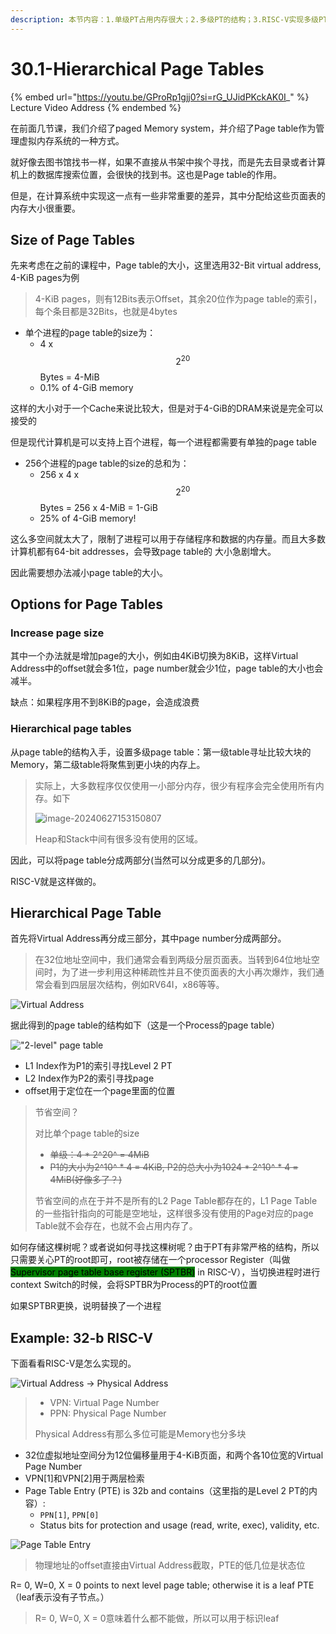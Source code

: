 ```yaml
---
description: 本节内容：1.单级PT占用内存很大；2.多级PT的结构；3.RISC-V实现多级PT；
---
```


# 30.1-Hierarchical Page Tables

{% embed url="https://youtu.be/GProRp1gjj0?si=rG_UJidPKckAK0I_" %}
Lecture Video Address
{% endembed %}

在前面几节课，我们介绍了paged Memory system，并介绍了Page table作为管理虚拟内存系统的一种方式。

就好像去图书馆找书一样，如果不直接从书架中挨个寻找，而是先去目录或者计算机上的数据库搜索位置，会很快的找到书。这也是Page table的作用。

但是，在计算系统中实现这一点有一些非常重要的差异，其中分配给这些页面表的内存大小很重要。

## Size of Page Tables

先来考虑在之前的课程中，Page table的大小，这里选用32-Bit virtual address, 4-KiB pages为例

> 4-KiB pages，则有12Bits表示Offset，其余20位作为page table的索引，每个条目都是32Bits，也就是4bytes

* 单个进程的page table的size为：
  * 4 x $$2^{20}$$ Bytes = 4-MiB
  * 0.1% of 4-GiB memory

这样的大小对于一个Cache来说比较大，但是对于4-GiB的DRAM来说是完全可以接受的

但是现代计算机是可以支持上百个进程，每一个进程都需要有单独的page table

* 256个进程的page table的size的总和为：
  * 256 x 4 x $$2^{20}$$ Bytes = 256 x 4-MiB = 1-GiB
  * 25% of 4-GiB memory!

这么多空间就太大了，限制了进程可以用于存储程序和数据的内存量。而且大多数计算机都有64-bit addresses，会导致page table的 大小急剧增大。

因此需要想办法减小page table的大小。

## Options for Page Tables

### Increase page size

其中一个办法就是增加page的大小，例如由4KiB切换为8KiB，这样Virtual Address中的offset就会多1位，page number就会少1位，page table的大小也会减半。

缺点：如果程序用不到8KiB的page，会造成浪费

### Hierarchical page tables

从page table的结构入手，设置多级page table：第一级table寻址比较大块的Memory，第二级table将聚焦到更小块的内存上。

> 实际上，大多数程序仅仅使用一小部分内存，很少有程序会完全使用所有内存。如下
>
> <img src=".image/image-20240627153150807.png" alt="image-20240627153150807" data-size="original">
>
> Heap和Stack中间有很多没有使用的区域。

因此，可以将page table分成两部分(当然可以分成更多的几部分)。

RISC-V就是这样做的。

## Hierarchical Page Table

首先将Virtual Address再分成三部分，其中page number分成两部分。

> 在32位地址空间中，我们通常会看到两级分层页面表。当转到64位地址空间时，为了进一步利用这种稀疏性并且不使页面表的大小再次爆炸，我们通常会看到四层层次结构，例如RV64I，x86等等。

![Virtual Address](.image/image-20240627193026560.png)

据此得到的page table的结构如下（这是一个Process的page table）

!["2-level" page table](.image/image-20240627193146422.png)

* L1 Index作为P1的索引寻找Level 2 PT
* L2 Index作为P2的索引寻找page
* offset用于定位在一个page里面的位置

> 节省空间？
>
> 对比单个page table的size
>
> * ~~单级：4 \* 2^20^ = 4MiB~~
> * ~~P1的大小为2^10^ \* 4 = 4KiB, P2的总大小为1024 \* 2^10^ \* 4 = 4MiB(好像多了？)~~
>
> 节省空间的点在于并不是所有的L2 Page Table都存在的，L1 Page Table的一些指针指向的可能是空地址，这样很多没有使用的Page对应的page Table就不会存在，也就不会占用内存了。

如何存储这棵树呢？或者说如何寻找这棵树呢？由于PT有非常严格的结构，所以只需要关心PT的root即可，root被存储在一个processor Register（叫做<mark style="background-color:green;">Supervisor page table base register (SPTBR)</mark> in RISC-V），当切换进程时进行context Switch的时候，会将SPTBR为Process的PT的root位置

如果SPTBR更换，说明替换了一个进程

## Example: 32-b RISC-V

下面看看RISC-V是怎么实现的。

![Virtual Address → Physical Address](.image/image-20240627153310601.png)

> * VPN: Virtual Page Number
> * PPN: Physical Page Number
>
> Physical Address有那么多位可能是Memory也分多块

* 32位虚拟地址空间分为12位偏移量用于4-KiB页面，和两个各10位宽的Virtual Page Number
* VPN\[1]和VPN\[2]用于两层检索
* Page Table Entry (PTE) is 32b and contains（这里指的是Level 2 PT的内容）:
  * `PPN[1]`, `PPN[0]`
  * Status bits for protection and usage (read, write, exec), validity, etc.

![Page Table Entry](.image/image-20240627153344767.png)

> 物理地址的offset直接由Virtual Address截取，PTE的低几位是状态位

R= 0, W=0, X = 0 points to next level page table; otherwise it is a leaf PTE（leaf表示没有子节点。）

> R= 0, W=0, X = 0意味着什么都不能做，所以可以用于标识leaf
